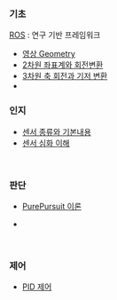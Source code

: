 

### 기초

[ROS](https://github.com/windy825/ROS-with-Solution) : 연구 기반 프레임워크

- [영상 Geometry ]()
- [2차원 좌표계와 회전변환]()
- [3차원 축 회전과 기저 변환]()
- 

### 인지

- [센서 종류와 기본내용](https://github.com/windy825/autonomous-driving-basics/blob/master/Sensors%20%EA%B8%B0%EB%B3%B8.md)
- [센서 심화 이해](https://github.com/windy825/autonomous-driving-basics/blob/master/0831%20Sensors%20%EC%83%81%EC%84%B8.md)

<br>

### 판단

- [PurePursuit 이론](https://github.com/windy825/autonomous-driving-basics/blob/master/PurePursuit.md)

- 

<br>

### 제어

- [PID 제어](https://github.com/windy825/autonomous-driving-basics/blob/master/PID.md)


<br>
